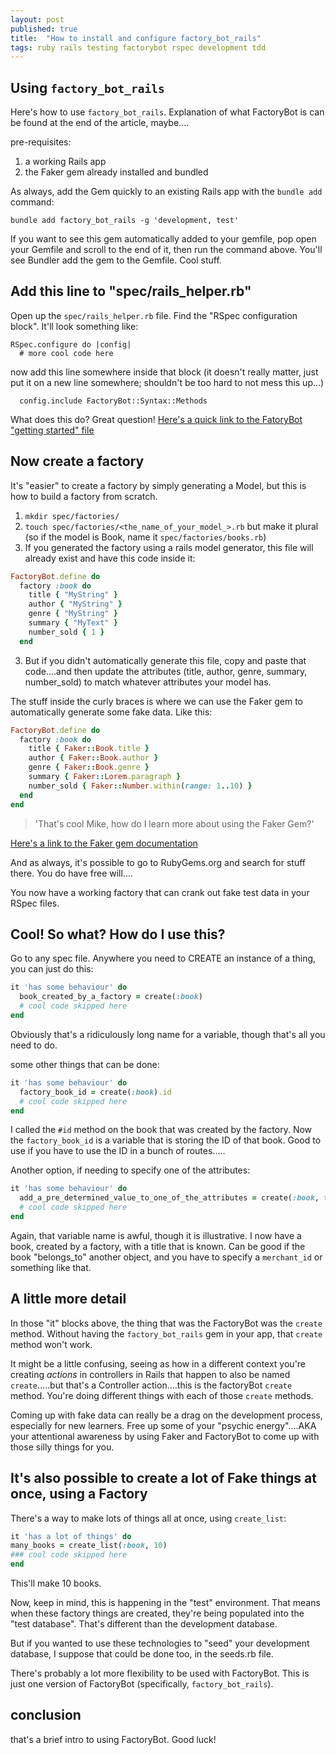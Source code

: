 ```yaml
---
layout: post
published: true
title:  "How to install and configure factory_bot_rails"
tags: ruby rails testing factorybot rspec development tdd
---
```


## Using `factory_bot_rails`

Here's how to use `factory_bot_rails`. Explanation of what FactoryBot is can be found at the end of the article, maybe....

pre-requisites:

1. a working Rails app
2. the Faker gem already installed and bundled

As always, add the Gem quickly to an existing Rails app with the `bundle add` command:


```
bundle add factory_bot_rails -g 'development, test'
```

If you want to see this gem automatically added to your gemfile, pop open your Gemfile and scroll to the end of it, then run the command above. You'll see Bundler add the gem to the Gemfile. Cool stuff.

## Add this line to "spec/rails_helper.rb"

Open up the `spec/rails_helper.rb` file. Find the "RSpec configuration block". It'll look something like:

```
RSpec.configure do |config|
  # more cool code here
```

now add this line somewhere inside that block (it doesn't really matter, just put it on a new line somewhere; shouldn't be too hard to not mess this up...)

```
  config.include FactoryBot::Syntax::Methods
```

What does this do? Great question! [Here's a quick link to the FatoryBot "getting started" file](https://github.com/thoughtbot/factory_bot/blob/main/GETTING_STARTED.md#configure-your-test-suite)

## Now create a factory

It's "easier" to create a factory by simply generating a Model, but this is how to build a factory from scratch.

1. `mkdir spec/factories/`
2. `touch spec/factories/<the_name_of_your_model_>.rb` but make it plural (so if the model is Book, name it `spec/factories/books.rb`)
3. If you generated the factory using a rails model generator, this file will already exist and have this code inside it:

```ruby
FactoryBot.define do
  factory :book do
    title { "MyString" }
    author { "MyString" }
    genre { "MyString" }
    summary { "MyText" }
    number_sold { 1 }
  end
```

3. But if you didn't automatically generate this file, copy and paste that code....and then update the attributes (title, author, genre, summary, number_sold) to match whatever attributes your model has.

The stuff inside the curly braces is where we can use the Faker gem to automatically generate some fake data. Like this:

```ruby
FactoryBot.define do
  factory :book do
    title { Faker::Book.title }
    author { Faker::Book.author }
    genre { Faker::Book.genre }
    summary { Faker::Lorem.paragraph }
    number_sold { Faker::Number.within(range: 1..10) }
  end
end
```

> 'That's cool Mike, how do I learn more about using the Faker Gem?'

[Here's a link to the Faker gem documentation](https://github.com/faker-ruby/faker)

And as always, it's possible to go to RubyGems.org and search for stuff there. You do have free will....

You now have a working factory that can crank out fake test data in your RSpec files.

## Cool! So what? How do I use this?

Go to any spec file. Anywhere you need to CREATE an instance of a thing, you can just do this:

```ruby
it 'has some behaviour' do
  book_created_by_a_factory = create(:book)
  # cool code skipped here
end
```

Obviously that's a ridiculously long name for a variable, though that's all you need to do.

some other things that can be done:

```ruby
it 'has some behaviour' do
  factory_book_id = create(:book).id
  # cool code skipped here
end
```

I called the `#id` method on the book that was created by the factory. Now the `factory_book_id` is a variable that is storing the ID of that book. Good to use if you have to use the ID in a bunch of routes.....

Another option, if needing to specify one of the attributes:

```ruby
it 'has some behaviour' do
  add_a_pre_determined_value_to_one_of_the_attributes = create(:book, title: 'I just made this up')
  # cool code skipped here
end
```

Again, that variable name is awful, though it is illustrative. I now have a book, created by a factory, with a title that is known. Can be good if the book "belongs_to" another object, and you have to specify a `merchant_id` or something like that.

## A little more detail

In those "it" blocks above, the thing that was the FactoryBot was the `create` method. Without having the `factory_bot_rails` gem in your app, that `create` method won't work.

It might be a little confusing, seeing as how in a different context you're creating _actions_ in controllers in Rails that happen to also be named `create`.....but that's a Controller action....this is the factoryBot `create` method. You're doing different things with each of those `create` methods.

Coming up with fake data can really be a drag on the development process, especially for new learners. Free up some of your "psychic energy"....AKA your attentional awareness by using Faker and FactoryBot to come up with those silly things for you.

## It's also possible to create a lot of Fake things at once, using a Factory

There's a way to make lots of things all at once, using `create_list`:

```ruby
it 'has a lot of things' do
many_books = create_list(:book, 10)
### cool code skipped here
end
```
This'll make 10 books.

Now, keep in mind, this is happening in the "test" environment. That means when these factory things are created, they're being populated into the "test database". That's different than the development database.

But if you wanted to use these technologies to "seed" your development database, I suppose that could be done too, in the seeds.rb file.

There's probably a lot more flexibility to be used with FactoryBot. This is just one version of FactoryBot (specifically, `factory_bot_rails`).

## conclusion

that's a brief intro to using FactoryBot. Good luck!
